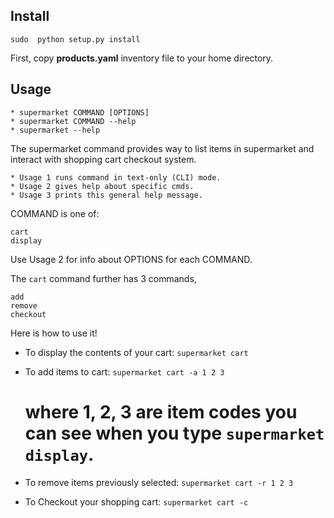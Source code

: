 
Install
-------

    sudo  python setup.py install

First, copy **products.yaml** inventory file to your home directory.


Usage
-----

    * supermarket COMMAND [OPTIONS]
    * supermarket COMMAND --help
    * supermarket --help

The supermarket command provides way to list items in supermarket and
 interact with shopping cart checkout system.

	* Usage 1 runs command in text-only (CLI) mode.
	* Usage 2 gives help about specific cmds.
	* Usage 3 prints this general help message.

COMMAND is one of:
        
	cart
	display

Use Usage 2 for info about OPTIONS for each COMMAND.

The `cart` command further has 3 commands, 
    
    add
    remove
    checkout

Here is how to use it!

* To display the contents of your cart:
	`supermarket cart`

* To add items to cart:
	`supermarket cart -a 1 2 3`
	# where 1, 2, 3 are item codes you can see when you type `supermarket display`.

* To remove items previously selected:
	`supermarket cart -r 1 2 3`

* To Checkout your shopping cart:
	`supermarket cart -c`




